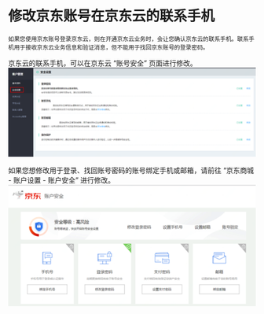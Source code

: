 # 修改京东账号在京东云的联系手机
<small>如果您使用京东账号登录京东云，则在开通京东云业务时，会让您确认京东云的联系手机。联系手机用于接收京东云业务信息和验证消息，但不能用于找回京东账号的登录密码。</small>

京东云的联系手机，可以在京东云 “账号安全” 页面进行修改。
![](../../../image/User/Account%20Management/Change%20your%20phone%20number/安全设置.png)

如果您想修改用于登录、找回账号密码的账号绑定手机或邮箱，请前往 “京东商城 - 账户设置 - 账户安全” 进行修改。
![](../../../image/User/Account%20Management/Change%20your%20phone%20number/jd-phone.PNG)
